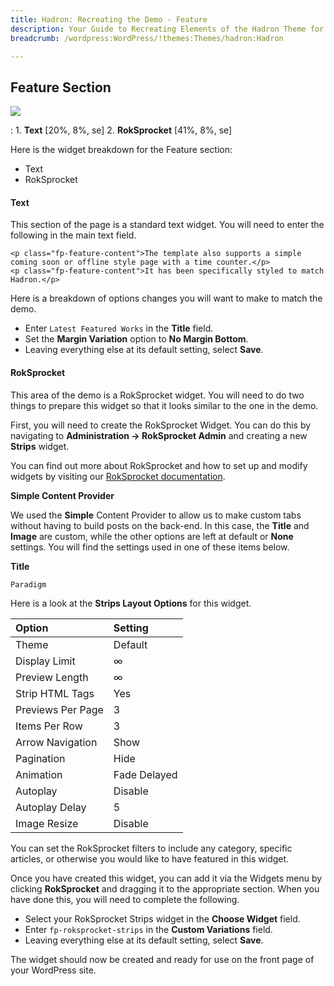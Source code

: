 ```yaml
---
title: Hadron: Recreating the Demo - Feature
description: Your Guide to Recreating Elements of the Hadron Theme for WordPress
breadcrumb: /wordpress:WordPress/!themes:Themes/hadron:Hadron

---
```


Feature Section
-----

![][demo]

: 1. **Text** [20%, 8%, se]
  2. **RokSprocket** [41%, 8%, se]

Here is the widget breakdown for the Feature section:

* Text
* RokSprocket

#### Text

This section of the page is a standard text widget. You will need to enter the following in the main text field.

~~~
<p class="fp-feature-content">The template also supports a simple coming soon or offline style page with a time counter.</p>
<p class="fp-feature-content">It has been specifically styled to match Hadron.</p>
~~~

Here is a breakdown of options changes you will want to make to match the demo.

* Enter `Latest Featured Works` in the **Title** field.
* Set the **Margin Variation** option to **No Margin Bottom**.
* Leaving everything else at its default setting, select **Save**.

#### RokSprocket

This area of the demo is a RokSprocket widget. You will need to do two things to prepare this widget so that it looks similar to the one in the demo.

First, you will need to create the RokSprocket Widget. You can do this by navigating to **Administration -> RokSprocket Admin** and creating a new **Strips** widget.

You can find out more about RokSprocket and how to set up and modify widgets by visiting our [RokSprocket documentation][roksprocket].

**Simple Content Provider**

We used the **Simple** Content Provider to allow us to make custom tabs without having to build posts on the back-end. In this case, the **Title** and **Image** are custom, while the other options are left at default or **None** settings. You will find the settings used in one of these items below.

**Title**

~~~ .html
Paradigm
~~~

Here is a look at the **Strips Layout Options** for this widget.

| Option            |      Setting |
| :---------------- | :----------- |
| Theme             |      Default |
| Display Limit     |            ∞ |
| Preview Length    |            ∞ |
| Strip HTML Tags   |          Yes |
| Previews Per Page |            3 |
| Items Per Row     |            3 |
| Arrow Navigation  |         Show |
| Pagination        |         Hide |
| Animation         | Fade Delayed |
| Autoplay          |      Disable |
| Autoplay Delay    |            5 |
| Image Resize      |      Disable |

You can set the RokSprocket filters to include any category, specific articles, or otherwise you would like to have featured in this widget.

Once you have created this widget, you can add it via the Widgets menu by clicking **RokSprocket** and dragging it to the appropriate section. When you have done this, you will need to complete the following.

* Select your RokSprocket Strips widget in the **Choose Widget** field.
* Enter `fp-roksprocket-strips` in the **Custom Variations** field.
* Leaving everything else at its default setting, select **Save**.

The widget should now be created and ready for use on the front page of your WordPress site.

[demo]: assets/demo_5.jpeg
[roksprocket]: ../../plugins/roksprocket/
